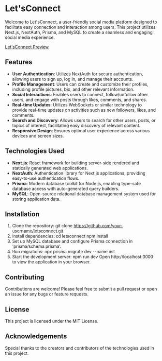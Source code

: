 # Let'sConnect

Welcome to Let'sConnect, a user-friendly social media platform designed to facilitate easy connection and interaction among users. This project utilizes Next.js, NextAuth, Prisma, and MySQL to create a seamless and engaging social media experience.

[Let'sConnect Preview](https://letsconnect-social.vercel.app/dashboard)

## Features

- **User Authentication**: Utilizes NextAuth for secure authentication, allowing users to sign up, log in, and manage their accounts.
- **Profile Management**: Users can create and customize their profiles, including profile pictures, bio, and other relevant information.
- **Social Interactions**: Enables users to connect, follow/unfollow other users, and engage with posts through likes, comments, and shares.
- **Real-time Updates**: Utilizes WebSockets or similar technology to provide real-time updates on activities such as new followers, likes, and comments.
- **Search and Discovery**: Allows users to search for other users, posts, or topics of interest, facilitating easy discovery of relevant content.
- **Responsive Design**: Ensures optimal user experience across various devices and screen sizes.

## Technologies Used

- **Next.js**: React framework for building server-side rendered and statically generated web applications.
- **NextAuth**: Authentication library for Next.js applications, providing easy-to-use authentication flows.
- **Prisma**: Modern database toolkit for Node.js, enabling type-safe database access with auto-generated query builders.
- **MySQL**: Open-source relational database management system used for storing application data.

## Installation

1. Clone the repository:
   git clone https://github.com/your-username/letsconnect.git
2. Install dependencies:
   cd letsconnect
   npm install
3. Set up MySQL database and configure Prisma connection in 'prisma/schema.prisma'.
4. Run migrations:
   npx prisma migrate dev --name init
5. Start the development server:
  npm run dev
  Open http://localhost:3000 to view the application in your browser.


## Contributing
Contributions are welcome! Please feel free to submit a pull request or open an issue for any bugs or feature requests.

## License
This project is licensed under the MIT License.

## Acknowledgements
Special thanks to the creators and contributors of the technologies used in this project.
